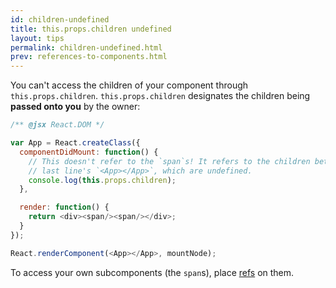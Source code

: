 ```yaml
---
id: children-undefined
title: this.props.children undefined
layout: tips
permalink: children-undefined.html
prev: references-to-components.html
---
```


You can't access the children of your component through `this.props.children`. `this.props.children` designates the children being **passed onto you** by the owner:

```js
/** @jsx React.DOM */

var App = React.createClass({
  componentDidMount: function() {
    // This doesn't refer to the `span`s! It refers to the children between
    // last line's `<App></App>`, which are undefined.
    console.log(this.props.children);
  },

  render: function() {
    return <div><span/><span/></div>;
  }
});

React.renderComponent(<App></App>, mountNode);
```

To access your own subcomponents (the `span`s), place [refs](http://facebook.github.io/react/docs/more-about-refs.html) on them.
